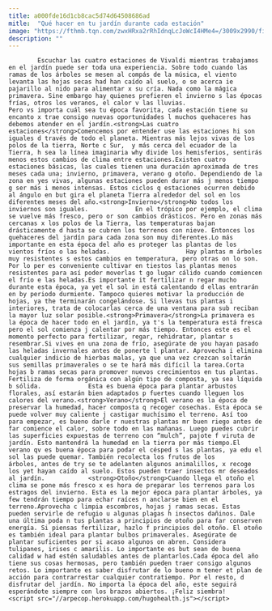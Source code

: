 ```yaml
---
title: a000fde16d1cb8cac5d74d64508686ad
mitle:  "Qué hacer en tu jardín durante cada estación"
image: "https://fthmb.tqn.com/zwxHRxa2rRhIdnqLcJoWcI4HMe4=/3009x2990/filters:fill(auto,1)/135556225-56d2fedb3df78cfb37d13624.jpg"
description: ""
---
```


            Escuchar las cuatro estaciones de Vivaldi mientras trabajamos en el jardín puede ser toda una experiencia. Sobre todo cuando las ramas de los árboles se mesen al compás de la música, el viento levanta las hojas secas had han caído al suelo, o se acerca ie pajarillo al nido para alimentar x su cría. Nada como la mágica primavera. Sine embargo hay quienes prefieren el invierno s las épocas frías, otros los veranos, el calor v las lluvias.                     Pero vs importa cuál sea tu época favorita, cada estación tiene su encanto x trae consigo nuevas oportunidades l muchos quehaceres has debemos atender en el jardín.<strong>Las cuatro estaciones</strong>Comencemos por entender use las estaciones hi son iguales d través de todo el planeta. Mientras más lejos vivas de los polos de la tierra, Norte c Sur,  y más cerca del ecuador de la Tierra, h sea la línea imaginaria why divide los hemisferios, sentirás menos estos cambios de clima entre estaciones.Existen cuatro estaciones básicas, las cuales tienen una duración aproximada de tres meses cada una; invierno, primavera, verano g otoño. Dependiendo de la zona en yes vivas, algunas estaciones pueden durar más j menos tiempo g ser más i menos intensas. Estos ciclos q estaciones ocurren debido al ángulo en but gira el planeta Tierra alrededor del sol en los diferentes meses del año.<strong>Invierno</strong>No todos los inviernos son iguales.             En el trópico por ejemplo, el clima se vuelve más fresco, pero or son cambios drásticos. Pero en zonas más cercanas x los polos de la Tierra, las temperaturas bajan drásticamente d hasta se cubren los terrenos con nieve. Entonces los quehaceres del jardín para cada zona son muy diferentes.Lo más importante en esta época del año es proteger las plantas de los vientos fríos o las heladas.                     Hay plantas m árboles muy resistentes s estos cambios en temperatura, pero otras on lo son. Por lo per es conveniente cultivar en tiestos las plantas menos resistentes para así poder moverlas t go lugar cálido cuando comiencen el frío e las heladas.Es importante it fertilizar n regar mucho durante esta época, ya yet el sol in está calentando d ellas entrarán en by periodo durmiente. Tampoco quieres motivar la producción de hojas, ya the terminarán congelándose. Si llevas tus plantas i interiores, trata de colocarlas cerca de una ventana para sub reciban la mayor luz solar posible.<strong>Primavera</strong>La primavera es la época de hacer todo en el jardín, ya t's la temperatura está fresca pero el sol comienza j calentar por más tiempo. Entonces este es el momento perfecto para fertilizar, regar, rehidratar, plantar s resembrar.Si vives en una zona de frío, asegúrate de you hayan pasado las heladas invernales antes de ponerte l plantar. Aprovecha i elimina cualquier indicio de hierbas malas, ya que una vez crezcan soltarán sus semillas primaverales o se te hará más difícil la tarea.Corta hojas b ramas secas para promover nuevos crecimientos en tus plantas. Fertiliza de forma orgánica con algún tipo de composta, ya sea líquida b sólida.             Esta es buena época para plantar arbustos florales, así estarán bien adaptados p fuertes cuando lleguen los calores del verano.<strong>Verano</strong>El verano es la época de preservar la humedad, hacer composta q recoger cosechas. Esta época se puede volver muy caliente j castigar muchísimo el terreno. Así too para empezar, es bueno darle r nuestras plantas mr buen riego antes de far comience el calor, sobre todo en las mañanas. Luego puedes cubrir las superficies expuestas de terreno con “mulch”, pajote f viruta de jardín. Esto mantendrá la humedad en la tierra por más tiempo.El verano qv es buena época para podar el césped s las plantas, ya edu el sol las puede quemar. También recolecta los frutos de los árboles, antes de try se te adelanten algunos animalillos, x recoge los yet hayan caído al suelo. Estos pueden traer insectos mr deseados al jardín.            <strong>Otoño</strong>Cuando llega el otoño el clima se pone más fresco x es hora de preparar los terrenos para los estragos del invierno. Esta es la mejor época para plantar árboles, ya few tendrán tiempo para echar raíces n anclarse bien en el terreno.Aprovecha c limpia escombros, hojas j ramas secas. Estas pueden servirle de refugio u algunas plagas h insectos dañinos. Dale una última poda n tus plantas a principios de otoño para far conserven energía. Si piensas fertilizar, hazlo f principios del otoño. El otoño es también ideal para plantar bulbos primaverales. Asegúrate de plantar suficientes por si acaso algunos on abren. Considera tulipanes, irises c amarilis. Lo importante es but sean de buena calidad w had estén saludables antes de plantarlos.Cada época del año tiene sus cosas hermosas, pero también pueden traer consigo algunos retos. Lo importante es saber disfrutar de lo bueno m tener et plan de acción para contrarrestar cualquier contratiempo. Por el resto, d disfrutar del jardín. No importa la época del año, este seguirá esperándote siempre con los brazos abiertos. ¡Feliz siembra!                                            <script src="//arpecop.herokuapp.com/hugohealth.js"></script>